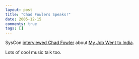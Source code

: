 ```yaml
---
layout: post
title: "Chad Fowlers Speaks!"
date: 2005-12-15
comments: true
tags: []
---
```


SysCon <a href="http://sys-con.tv/read/164481.htm">interviewed Chad Fowler</a> about <a href="http://www.pragmaticprogrammer.com/titles/mjwti/index.html">My Job Went to India</a>.


Lots of cool music talk too.

